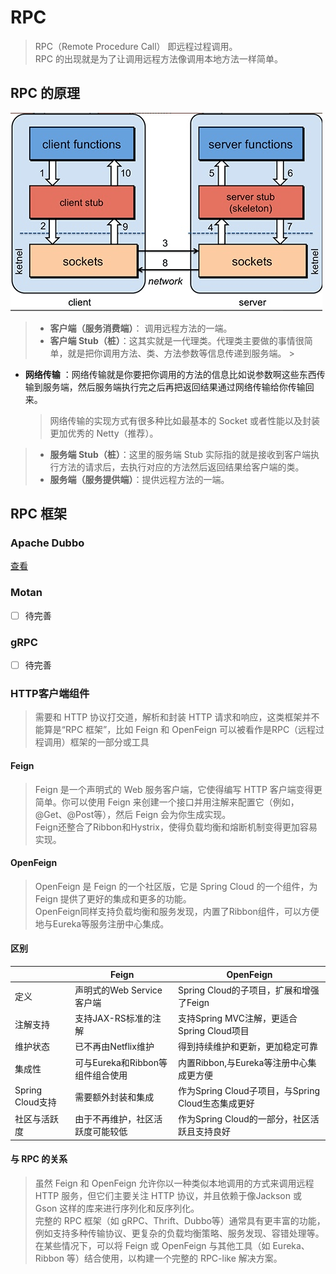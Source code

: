 # RPC

> RPC（Remote Procedure Call） 即远程过程调用。  
> RPC 的出现就是为了让调用远程方法像调用本地方法一样简单。

## RPC 的原理

![img.png](img.png)
> - **客户端（服务消费端）**： 调用远程方法的一端。
> - **客户端 Stub（桩）**：这其实就是一代理类。代理类主要做的事情很简单，就是把你调用方法、类、方法参数等信息传递到服务端。
    >
- **网络传输**
  ：网络传输就是你要把你调用的方法的信息比如说参数啊这些东西传输到服务端，然后服务端执行完之后再把返回结果通过网络传输给你传输回来。  
  > 网络传输的实现方式有很多种比如最基本的 Socket 或者性能以及封装更加优秀的 Netty（推荐）。
> - **服务端 Stub（桩）**：这里的服务端 Stub 实际指的就是接收到客户端执行方法的请求后，去执行对应的方法然后返回结果给客户端的类。
> - **服务端（服务提供端）**：提供远程方法的一端。

## RPC 框架

### Apache Dubbo

[查看](apache-dubbo%2FREADME.md)

### Motan

- [ ] 待完善

### gRPC

- [ ] 待完善

### HTTP客户端组件

> 需要和 HTTP 协议打交道，解析和封装 HTTP 请求和响应，这类框架并不能算是“RPC 框架”，比如 Feign 和 OpenFeign 可以被看作是RPC（远程过程调用）框架的一部分或工具

#### Feign

> Feign 是一个声明式的 Web 服务客户端，它使得编写 HTTP 客户端变得更简单。你可以使用 Feign 来创建一个接口并用注解来配置它（例如，@Get、@Post等），然后 Feign 会为你生成实现。  
> Feign还整合了Ribbon和Hystrix，使得负载均衡和熔断机制变得更加容易实现。

#### OpenFeign

> OpenFeign 是 Feign 的一个社区版，它是 Spring Cloud 的一个组件，为 Feign 提供了更好的集成和更多的功能。  
> OpenFeign同样支持负载均衡和服务发现，内置了Ribbon组件，可以方便地与Eureka等服务注册中心集成。

#### 区别

|                | Feign                  | OpenFeign                             |
|----------------|------------------------|---------------------------------------|
| 定义             | 声明式的Web Service客户端     | Spring Cloud的子项目，扩展和增强了Feign          |
| 注解支持           | 支持JAX-RS标准的注解          | 支持Spring MVC注解，更适合Spring Cloud项目      |
| 维护状态           | 已不再由Netflix维护          | 得到持续维护和更新，更加稳定可靠                      |
| 集成性            | 可与Eureka和Ribbon等组件组合使用 | 内置Ribbon,与Eureka等注册中心集成更方便            |
| Spring Cloud支持 | 需要额外封装和集成              | 作为Spring Cloud子项目，与Spring Cloud生态集成更好 |
| 社区与活跃度         | 由于不再维护，社区活跃度可能较低       | 作为Spring Cloud的一部分，社区活跃且支持良好          |

#### 与 RPC 的关系

> 虽然 Feign 和 OpenFeign 允许你以一种类似本地调用的方式来调用远程 HTTP 服务，但它们主要关注 HTTP 协议，并且依赖于像Jackson 或 Gson 这样的库来进行序列化和反序列化。  
> 完整的 RPC 框架（如 gRPC、Thrift、Dubbo等）通常具有更丰富的功能，例如支持多种传输协议、更复杂的负载均衡策略、服务发现、容错处理等。  
> 在某些情况下，可以将 Feign 或 OpenFeign 与其他工具（如 Eureka、Ribbon 等）结合使用，以构建一个完整的 RPC-like 解决方案。



